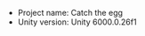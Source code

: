 <!-- UNITY CODE ASSIST INSTRUCTIONS START -->
- Project name: Catch the egg
- Unity version: Unity 6000.0.26f1
<!-- UNITY CODE ASSIST INSTRUCTIONS END -->